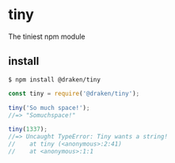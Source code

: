 # tiny

The tiniest npm module

## install

```
$ npm install @draken/tiny
```

```js
const tiny = require('@draken/tiny');

tiny('So much space!');
//=> "Somuchspace!"

tiny(1337);
//=> Uncaught TypeError: Tiny wants a string!
//    at tiny (<anonymous>:2:41)
//    at <anonymous>:1:1
```
